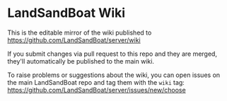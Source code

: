 # LandSandBoat Wiki

This is the editable mirror of the wiki published to https://github.com/LandSandBoat/server/wiki

If you submit changes via pull request to this repo and they are merged, they'll automatically be published to the main wiki.

To raise problems or suggestions about the wiki, you can open issues on the main LandSandBoat repo and tag them with the `wiki` tag: https://github.com/LandSandBoat/server/issues/new/choose
